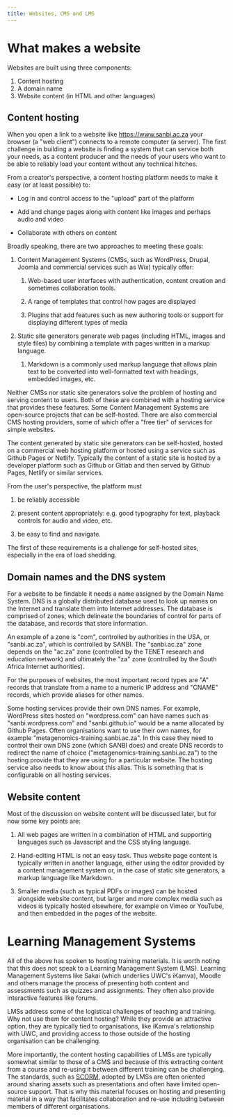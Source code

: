 ```yaml
---
title: Websites, CMS and LMS
---
```


# What makes a website

Websites are built using three components:

1. Content hosting
2. A domain name
3. Website content (in HTML and other languages)

## Content hosting

When you open a link to a website like <https://www.sanbi.ac.za> your browser (a "web client") connects to a remote computer (a server). The first challenge in building a website is finding a system that can service both your needs, as a content producer and the needs of your users who want to be able to reliably load your content without any technical hitches.

From a creator's perspective, a content hosting platform needs to make it easy (or at least possible) to:

* Log in and control access to the "upload" part of the platform

* Add and change pages along with content like images and perhaps audio and video

* Collaborate with others on content

Broadly speaking, there are two approaches to meeting these goals:

1. Content Management Systems (CMSs, such as WordPress, Drupal, Joomla and commercial services such as Wix) typically offer:

    1. Web-based user interfaces with authentication, content creation and sometimes collaboration tools.

    2. A range of templates that control how pages are displayed

    3. Plugins that add features such as new authoring tools or support for displaying different types of media

2. Static site generators generate web pages (including HTML, images and style files) by combining a template with pages written in a markup language.
    1. Markdown is a commonly used markup language that allows plain text to be converted into well-formatted text with headings, embedded images, etc.

Neither CMSs nor static site generators solve the problem of hosting and serving content to users. Both of these are combined with a hosting service that provides these features. Some Content Management Systems are open-source projects that can be self-hosted. There are also commercial CMS hosting providers, some of which offer a "free tier" of services for simple websites.

The content generated by static site generators can be self-hosted, hosted on a commercial web hosting platform or hosted using a service such as Github Pages or Netlify. Typically the content of a static site is hosted by a developer platform such as Github or Gitlab and then served by Github Pages, Netlify or similar services.

From the user's perspective, the platform must

1. be reliably accessible 

2. present content appropriately: e.g. good typography for text, playback controls for audio and video, etc.

3. be easy to find and navigate.

The first of these requirements is a challenge for self-hosted sites, especially in the era of load shedding.

## Domain names and the DNS system

For a website to be findable it needs a name assigned by the Domain Name System. DNS is a globally distributed database used to look up names on the Internet and translate them into Internet addresses. The database is comprised of zones, which delineate the boundaries of control for parts of the database, and records that store information.

An example of a zone is "com", controlled by authorities in the USA, or "sanbi.ac.za", which is controlled by SANBI. The "sanbi.ac.za" zone depends on the "ac.za" zone (controlled by the TENET research and education network) and ultimately the "za" zone (controlled by the South Africa Internet authorities).

For the purposes of websites, the most important record types are "A" records that translate from a name to a numeric IP address and "CNAME" records, which provide aliases for other names.

Some hosting services provide their own DNS names. For example, WordPress sites hosted on "wordpress.com" can have names such as "sanbi.wordpress.com" and "sanbi.github.io" would be a name allocated by Github Pages. Often organisations want to use their own names, for example "metagenomics-training.sanbi.ac.za". In this case they need to control their own DNS zone (which SANBI does) and create DNS records to redirect the name of choice ("metagenomics-training.sanbi.ac.za") to the hosting provide that they are using for a particular website. The hosting service also needs to know about this alias. This is something that is configurable on all hosting services.

## Website content

Most of the discussion on website content will be discussed later, but for now some key points are:

1. All web pages are written in a combination of HTML and supporting languages such as Javascript and the CSS styling language.

2. Hand-editing HTML is not an easy task. Thus website page content is typically written in another language, either using the editor provided by a content management system or, in the case of static site generators, a markup language like Markdown.

3. Smaller media (such as typical PDFs or images) can be hosted alongside website content, but larger and more complex media such as videos is typically hosted elsewhere, for example on Vimeo or YouTube, and then embedded in the pages of the website.

# Learning Management Systems

All of the above has spoken to hosting training materials. It is worth noting that this does not speak to a Learning Management System (LMS). Learning Management Systems like Sakai (which underlies UWC's iKamva), Moodle and others manage the process of presenting both content and assessments such as quizzes and assignments. They often also provide interactive features like forums.

LMSs address some of the logistical challenges of teaching and training. Why not use them for content hosting? While they provide an attractive option, they are typically tied to organisations, like iKamva's relationship with UWC, and providing access to those outside of the hosting organisation can be challenging.

More importantly, the content hosting capabilities of LMSs are typically somewhat similar to those of a CMS and because of this extracting content from a course and re-using it between different training can be challenging. The standards, such as [SCORM](https://scorm.com/scorm-explained/one-minute-scorm-overview/), adopted by LMSs are often oriented around sharing assets such as presentations and often have limited open-source support. That is why this material focuses on hosting and presenting material in a way that facilitates collaboration and re-use including between members of different organisations.

